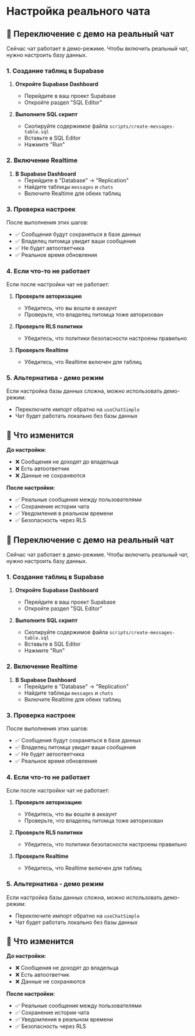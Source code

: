 # Настройка реального чата

## 🚀 Переключение с демо на реальный чат

Сейчас чат работает в демо-режиме. Чтобы включить реальный чат, нужно настроить базу данных.

### 1. Создание таблиц в Supabase

1. **Откройте Supabase Dashboard**
   - Перейдите в ваш проект Supabase
   - Откройте раздел "SQL Editor"

2. **Выполните SQL скрипт**
   - Скопируйте содержимое файла `scripts/create-messages-table.sql`
   - Вставьте в SQL Editor
   - Нажмите "Run"

### 2. Включение Realtime

1. **В Supabase Dashboard**
   - Перейдите в "Database" → "Replication"
   - Найдите таблицы `messages` и `chats`
   - Включите Realtime для обеих таблиц

### 3. Проверка настроек

После выполнения этих шагов:
- ✅ Сообщения будут сохраняться в базе данных
- ✅ Владелец питомца увидит ваши сообщения
- ✅ Не будет автоответчика
- ✅ Реальное время обновления

### 4. Если что-то не работает

Если после настройки чат не работает:

1. **Проверьте авторизацию**
   - Убедитесь, что вы вошли в аккаунт
   - Проверьте, что владелец питомца тоже авторизован

2. **Проверьте RLS политики**
   - Убедитесь, что политики безопасности настроены правильно

3. **Проверьте Realtime**
   - Убедитесь, что Realtime включен для таблиц

### 5. Альтернатива - демо режим

Если настройка базы данных сложна, можно использовать демо-режим:
- Переключите импорт обратно на `useChatSimple`
- Чат будет работать локально без базы данных

## 📝 Что изменится

**До настройки:**
- ❌ Сообщения не доходят до владельца
- ❌ Есть автоответчик
- ❌ Данные не сохраняются

**После настройки:**
- ✅ Реальные сообщения между пользователями
- ✅ Сохранение истории чата
- ✅ Уведомления в реальном времени
- ✅ Безопасность через RLS 

## 🚀 Переключение с демо на реальный чат

Сейчас чат работает в демо-режиме. Чтобы включить реальный чат, нужно настроить базу данных.

### 1. Создание таблиц в Supabase

1. **Откройте Supabase Dashboard**
   - Перейдите в ваш проект Supabase
   - Откройте раздел "SQL Editor"

2. **Выполните SQL скрипт**
   - Скопируйте содержимое файла `scripts/create-messages-table.sql`
   - Вставьте в SQL Editor
   - Нажмите "Run"

### 2. Включение Realtime

1. **В Supabase Dashboard**
   - Перейдите в "Database" → "Replication"
   - Найдите таблицы `messages` и `chats`
   - Включите Realtime для обеих таблиц

### 3. Проверка настроек

После выполнения этих шагов:
- ✅ Сообщения будут сохраняться в базе данных
- ✅ Владелец питомца увидит ваши сообщения
- ✅ Не будет автоответчика
- ✅ Реальное время обновления

### 4. Если что-то не работает

Если после настройки чат не работает:

1. **Проверьте авторизацию**
   - Убедитесь, что вы вошли в аккаунт
   - Проверьте, что владелец питомца тоже авторизован

2. **Проверьте RLS политики**
   - Убедитесь, что политики безопасности настроены правильно

3. **Проверьте Realtime**
   - Убедитесь, что Realtime включен для таблиц

### 5. Альтернатива - демо режим

Если настройка базы данных сложна, можно использовать демо-режим:
- Переключите импорт обратно на `useChatSimple`
- Чат будет работать локально без базы данных

## 📝 Что изменится

**До настройки:**
- ❌ Сообщения не доходят до владельца
- ❌ Есть автоответчик
- ❌ Данные не сохраняются

**После настройки:**
- ✅ Реальные сообщения между пользователями
- ✅ Сохранение истории чата
- ✅ Уведомления в реальном времени
- ✅ Безопасность через RLS 
 